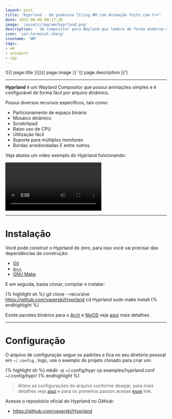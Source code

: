 ```yaml
---
layout: post
title: "Hyprland - Um poderoso Tiling WM com Animação feito com C++"
date: 2022-06-09 09:17:38
image: '/assets/img/wm/hyprland.png'
description: ' Um compositor para Wayland que lembra de forma moderna o famoso Compiz.'
icon: 'ion:terminal-sharp'
iconname: 'WM'
tags:
- wm
- unixporn
- cpp
---
```


![{{ page.title }}]({{ page.image }} '{{ page.description }}')

---

**Hyprland** é um Wayland Compositor que possui animações simples e é configurável de forma fácil por arquivo dinâmico.

Possui diversos recursos específicos, tais como:
+ Particionamento de espaço binário
+ Mosaico dinâmico
+ Scratchpad
+ Baixo uso de CPU
+ Utilização fácil
+ Suporte para múltiplos monitores
+ Bordas arredondadas
E entre outros.

Veja abaixo um vídeo exemplo do Hyprland funcionando:

<link rel="stylesheet" href="/assets/css/plyr.css" />
<style>
#plyr-main { width: 800px;}
</style>

<div id="plyr-main">
  <video id="player" playsinline controls data-poster="/assets/img/wm/hyprland.png">
    <source src="/assets/img/wm/hyprland.mp4" type="video/mp4" />
  </video>
</div>

<script src="/assets/js/plyr.js"></script>
<script>
  const player = new Plyr('#player');
</script>

---

# Instalação
Você pode construir o Hyprland do zero, para isso você vai precisar das dependências de construção:
+ [Git](https://terminalroot.com.br/tags#git)
+ [g++](https://terminalroot.com.br/tags#gcc)
+ [GNU Make](https://terminalroot.com.br/tags#make)

E em seguida, basta clonar, compilar e instalar:

{% highlight sh %}
git clone --recursive https://github.com/vaxerski/Hyprland
cd Hyprland
sudo make install
{% endhighlight %}

Existe pacotes binários para o [Arch](https://terminalroot.com.br/2020/12/como-instalar-pacotes-do-aur-via-yay-no-arch-linux.html) e [NixOS](https://terminalroot.com.br/2021/12/nixos-um-sistema-operacional-para-programadores.html) veja [aqui](https://github.com/vaxerski/Hyprland/wiki/Installation) mais detalhes.

---

# Configuração
O arquivo de configuração segue os padrões e fica no seu diretório pessoal em `~/.config` , logo, use o exemplo do projeto clonado para criar um:

{% highlight sh %}
mkdir -p ~/.config/hypr
cp examples/hyprland.conf ~/.config/hypr/
{% endhighlight %}
> Altere as configurações do arquivo conforme desejar, para mais detalhes veja [aqui](https://github.com/vaxerski/Hyprland/wiki/Configuring-Hyprland) e para os primeiros passos acesse [esse](https://github.com/vaxerski/Hyprland/wiki/Quick-start) link.

Acesse o repositório oficial do Hyprland no GitHub:
+ <https://github.com/vaxerski/Hyprland>

